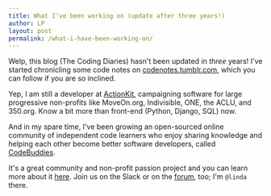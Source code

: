 ```yaml
---
title: What I've been working on (update after three years!)
author: LP
layout: post
permalink: /what-i-have-been-working-on/
---
```

 Welp, this blog (The Coding Diaries) hasn't been updated in *three* years! I've started chronicling some code notes on [codenotes.tumblr.com](http://codenotes.tumblr.com), which
you can follow if you are so inclined. 

 Yep, I am still a developer at [ActionKit](http://actionkit.com), 
campaigning software for large progressive non-profits like MoveOn.org, Indivisible, ONE, the ACLU, and 350.org. Know a bit
more than front-end (Python, Django, SQL) now. 

 And in my spare time, I've been growing an open-sourced online community of independent code learners who enjoy sharing knowledge
and helping each other become better software developers, called [CodeBuddies](http://codebuddies.org).

It's a great community and non-profit passion project and you can learn more about it [here](http://codebuddies.org/about).
 Join us on the Slack or on the [forum](http://forum.codebuddies.org), too; I'm `@linda` there.
